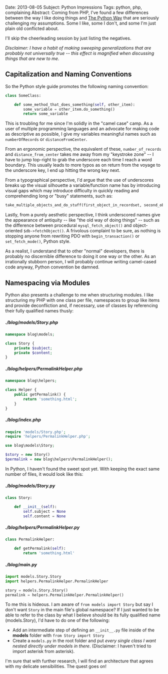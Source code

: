 Date:     2013-08-05
Subject:  Python Impressions
Tags:     python, php, complaining
Abstract: Coming from PHP, I've found a few differences between the way I like doing things and [The Python Way](http://www.python.org/dev/peps/pep-0008/) that are seriously challenging my assumptions.  Some I like, some I don't, and some I'm just plain old conflicted about.

I'll skip the cheerleading session by just listing the negatives.

*Disclaimer:  I have a habit of making sweeping generalizations that are probably not universally true -- this effect is magnified when discussing things that are new to me.*

## Capitalization and Naming Conventions

So the Python style guide promotes the following naming convention:

```python
class SomeClass:

    def some_method_that_does_something(self, other_item):
        some_variable = other_item.do_something()
        return some_variable
```

This is troubling for me since I'm solidly in the "camel case" camp.  As a user of multiple programming languages and an advocate for making code as descriptive as possible, I give my variables meaningful names such as `numberOfRecords` or `distanceFromCenter`.

From an ergonomic perspective, the equivalent of these, `number_of_records` and `distance_from_center` takes me away from my "keystroke zone" -- I have to jump top-right to grab the underscore each time I reach a word boundary.  This usually leads to more typos as on return from the voyage to the underscore key, I end up hitting the wrong key next.

From a typographical perspective, I'd argue that the use of underscores breaks up the visual silhouette a variable/function name has by introducing visual gaps which may introduce difficulty in quickly reading and comprehending long or "busy" statements, such as:

```python
take_multiple_objects_and_do_stuff(first_object_in_recordset, second_object_in_recordset, some_property)
```

Lastly, from a purely aesthetic perspective, I think underscored names give the appearance of antiquity -- like "the old way of doing things" -- such as the difference between procedural `mysql_fetch_object()` and object-oriented `$db->fetchObject()`.  A frivolous complaint to be sure, as nothing is stopping anyone from rewriting PDO with `begin_transaction()` or `set_fetch_mode()`, Python style.

As a realist, I understand that to other "normal" developers, there is probably no discernible difference to doing it one way or the other.  As an irrationally stubborn person, I will probably continue writing camel-cased code anyway, Python convention be damned.

## Namespacing via Modules

Python also presents a challenge to me when structuring modules.  I like structuring my PHP with one class per file, namespaces to group like items and provide deconfliction and, if necessary, use of classes by referencing their fully qualified names thusly:

##### ./blog/models/Story.php

```php
namespace blog\models;

class Story {
    private $subject;
    private $content;
}
```

##### ./blog/helpers/PermalinkHelper.php

```php
namespace blog\helpers;

class Helper {
    public getPermalink() {
        return 'something.html';
    }
}
```

##### ./blog/index.php

```php
require 'models/Story.php';
require 'helpers/PermalinkHelper.php';

use blog\models\Story;

$story = new Story()
$permalink = new blog\helpers\PermalinkHelper();
```

In Python, I haven't found the sweet spot yet.  With keeping the exact same number of files, it would look like this:

##### ./blog/models/Story.py

```python
class Story:

    def __init__(self):
        self.subject = None
        self.content = None
```

##### ./blog/helpers/PermalinkHelper.py

```python
class PermalinkHelper:

    def getPermalink(self):
        return 'something.html'
```

##### ./blog/main.py

```python
import models.Story.Story
import helpers.PermalinkHelper.PermalinkHelper

story = models.Story.Story()
permalink = helpers.PermalinkHelper.PermalinkHelper()
```

To me this is hideous.  I am aware of `from models import Story` but say I don't want `Story` in the main file's global namespace?  If I just wanted to be able to refer to the class by what I believe should be its fully qualified name (models.Story), I'd have to do one of the following:

+ Add an intermediate step of defining an `__init__.py` file inside of the **models** folder with `from Story import Story`
+ Create a `models.py` in the root folder and put *every single class I want nested directly under models in there*.  (Disclaimer: I haven't tried to import asterisk from asterisk).

I'm sure that with further research, I will find an architecture that agrees with my delicate sensibilities.  The quest goes on!
